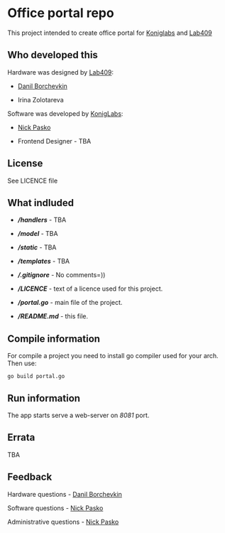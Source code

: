 # Office portal repo

This project intended to create office portal for [Koniglabs](http://koniglabs,com) and [Lab409](http://lab409.ru)

## Who developed this

Hardware was designed by [Lab409](http://lab409.ru):

* [Danil Borchevkin](https://github.com/DanilBorchevkin)

* Irina Zolotareva

Software was developed by [KonigLabs](http://koniglabs.com):

* [Nick Pasko](https://github.com/nickpasko)

* Frontend Designer - TBA

## License 

See LICENCE file

## What indluded

* ***/handlers*** - TBA

* ***/model*** - TBA

* ***/static*** - TBA

* ***/templates*** - TBA

* ***/.gitignore*** - No comments=))

* ***/LICENCE*** - text of a licence used for this project.

* ***/portal.go*** - main file of the project.

* ***/README.md*** - this file.

## Compile information

For compile a project you need to install go compiler used for your arch. Then use:

```
go build portal.go
```

## Run information

The app starts serve a web-server on *8081* port.

## Errata

TBA

## Feedback

Hardware questions - [Danil Borchevkin](https://github.com/DanilBorchevkin)

Software questions - [Nick Pasko](https://github.com/nickpasko)

Administrative questions - [Nick Pasko](https://github.com/nickpasko)